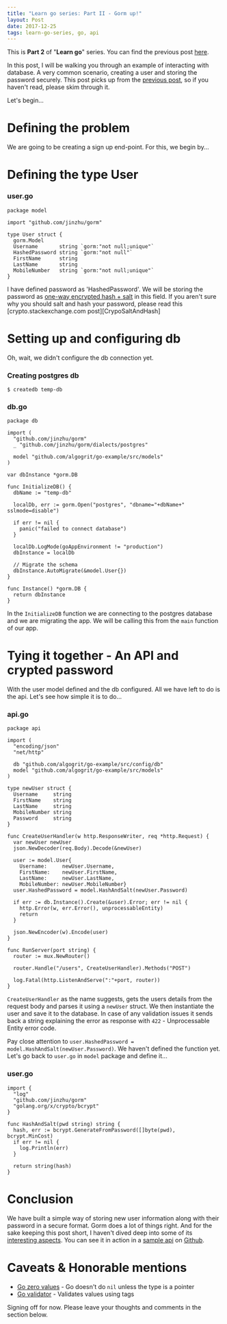 ```yaml
---
title: "Learn go series: Part II - Gorm up!"
layout: Post
date: 2017-12-25
tags: learn-go-series, go, api
---
```


This is **Part 2** of "**Learn go**" series. You can find the previous post [here][LearnGoPartI].

In this post, I will be walking you through an example of interacting with database. A very common scenario, creating a user and storing the password securely. This post picks up from the [previous post][LearnGoPartI], so if you haven't read, please skim through it.

Let's begin...

# Defining the problem

We are going to be creating a sign up end-point. For this, we begin by...

# Defining the type User

### user.go

```golang
package model

import "github.com/jinzhu/gorm"

type User struct {
  gorm.Model
  Username       string `gorm:"not null;unique"`
  HashedPassword string `gorm:"not null"`
  FirstName      string
  LastName       string
  MobileNumber   string `gorm:"not null;unique"`
}
```

I have defined password as 'HashedPassword'. We will be storing the password as [one-way encrypted hash + salt][HashingSecurity] in this field. If you aren't sure why you should salt and hash your password, please read this [crypto.stackexchange.com post][CrypoSaltAndHash]

# Setting up and configuring db

Oh, wait, we didn't configure the db connection yet.

### Creating postgres db

    $ createdb temp-db

### db.go

```golang
package db

import (
  "github.com/jinzhu/gorm"
  _ "github.com/jinzhu/gorm/dialects/postgres"

  model "github.com/algogrit/go-example/src/models"
)

var dbInstance *gorm.DB

func InitializeDB() {
  dbName := "temp-db"

  localDb, err := gorm.Open("postgres", "dbname="+dbName+" sslmode=disable")

  if err != nil {
    panic("failed to connect database")
  }

  localDb.LogMode(goAppEnvironment != "production")
  dbInstance = localDb

  // Migrate the schema
  dbInstance.AutoMigrate(&model.User{})
}

func Instance() *gorm.DB {
  return dbInstance
}

```

In the `InitializeDB` function we are connecting to the postgres database and we are migrating the app. We will be calling this from the `main` function of our app.

# Tying it together - An API and crypted password

With the user model defined and the db configured. All we have left to do is the api. Let's see how simple it is to do...

### api.go

``` golang
package api

import (
  "encoding/json"
  "net/http"

  db "github.com/algogrit/go-example/src/config/db"
  model "github.com/algogrit/go-example/src/models"
)

type newUser struct {
  Username     string
  FirstName    string
  LastName     string
  MobileNumber string
  Password     string
}

func CreateUserHandler(w http.ResponseWriter, req *http.Request) {
  var newUser newUser
  json.NewDecoder(req.Body).Decode(&newUser)

  user := model.User{
    Username:     newUser.Username,
    FirstName:    newUser.FirstName,
    LastName:     newUser.LastName,
    MobileNumber: newUser.MobileNumber}
  user.HashedPassword = model.HashAndSalt(newUser.Password)

  if err := db.Instance().Create(&user).Error; err != nil {
    http.Error(w, err.Error(), unprocessableEntity)
    return
  }

  json.NewEncoder(w).Encode(user)
}

func RunServer(port string) {
  router := mux.NewRouter()

  router.Handle("/users", CreateUserHandler).Methods("POST")

  log.Fatal(http.ListenAndServe(":"+port, router))
}
```

`CreateUserHandler` as the name suggests, gets the users details from the request body and parses it using a `newUser` struct. We then instantiate the user and save it to the database. In case of any validation issues it sends back a string explaining the error as response with `422` - Unprocessable Entity error code.

Pay close attention to `user.HashedPassword = model.HashAndSalt(newUser.Password)`. We haven't defined the function yet. Let's go back to `user.go` in `model` package and define it...

### user.go

```golang
import {
  "log"
  "github.com/jinzhu/gorm"
  "golang.org/x/crypto/bcrypt"
}

func HashAndSalt(pwd string) string {
  hash, err := bcrypt.GenerateFromPassword([]byte(pwd), bcrypt.MinCost)
  if err != nil {
    log.Println(err)
  }

  return string(hash)
}
```

# Conclusion

We have built a simple way of storing new user information along with their password in a secure format. Gorm does a lot of things right. And for the sake keeping this post short, I haven't dived deep into some of its [interesting aspects][GormAssociations]. You can see it in action in a [sample api][YAES-API] on [Github][YAES-Expense-API].

# Caveats & Honorable mentions

  * [Go zero values][ZeroValues] - Go doesn't do `nil` unless the type is a pointer
  * [Go validator][GoValidator] - Validates values using tags

Signing off for now. Please leave your thoughts and comments in the section below.

[LearnGoPartI]: https://blog.algogrit.com/posts/2017-12-18-learn-go-series-part-1/
[HashingSecurity]: https://crackstation.net/hashing-security.htm
[CryptoSaltAndHash]: https://crypto.stackexchange.com/questions/1776/can-you-help-me-understand-what-a-cryptographic-salt-is
[GormAssociations]: http://jinzhu.me/gorm/associations.html
[YAES-API]: https://github.com/algogrit/Yet-Another-Expense-Splitter
[YAES-Expense-API]: https://github.com/algogrit/Yet-Another-Expense-Splitter/blob/37340cf6154ea2485ede06becee401c735e13c96/swagger.yml#L87
[ZeroValues]: https://tour.golang.org/basics/12
[GoValidator]: https://github.com/go-validator/validator
